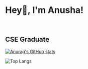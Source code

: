 <h1>Hey👋, I'm Anusha!</h1>

<br>

## CSE Graduate

[![Anurag's GitHub stats](https://github-readme-stats.vercel.app/api?username=anushajoseph&show_icons=true&theme=github_dark&hide_border=1&include_all_commits=true&count_private=true)](https://github.com/anuraghazra/github-readme-stats)

![Top Langs](https://github-readme-stats.vercel.app/api/top-langs/?username=anushajoseph&layout=compact&theme=github_dark&hide_border=1)
